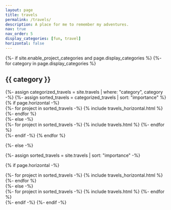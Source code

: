 ```yaml
---
layout: page
title: travels
permalink: /travels/
description: A place for me to remember my adventures.
nav: true
nav_order: 5
display_categories: [fun, travel]
horizontal: false
---
```


<!-- pages/travels.md -->
<div class="travels">
{%- if site.enable_project_categories and page.display_categories %}
  <!-- Display categorized travels -->
  {%- for category in page.display_categories %}
  <h2 class="category">{{ category }}</h2>
  {%- assign categorized_travels = site.travels | where: "category", category -%}
  {%- assign sorted_travels = categorized_travels | sort: "importance" %}
  <!-- Generate cards for each project -->
  {% if page.horizontal -%}
  <div class="container">
    <div class="row row-cols-2">
    {%- for project in sorted_travels -%}
      {% include travels_horizontal.html %}
    {%- endfor %}
    </div>
  </div>
  {%- else -%}
  <div class="grid">
    {%- for project in sorted_travels -%}
      {% include travels.html %}
    {%- endfor %}
  </div>
  {%- endif -%}
  {% endfor %}

{%- else -%}
<!-- Display travels without categories -->
  {%- assign sorted_travels = site.travels | sort: "importance" -%}
  <!-- Generate cards for each project -->
  {% if page.horizontal -%}
  <div class="container">
    <div class="row row-cols-2">
    {%- for project in sorted_travels -%}
      {% include travels_horizontal.html %}
    {%- endfor %}
    </div>
  </div>
  {%- else -%}
  <div class="grid">
    {%- for project in sorted_travels -%}
      {% include travels.html %}
    {%- endfor %}
  </div>
  {%- endif -%}
{%- endif -%}
</div>
